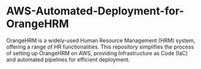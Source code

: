 # AWS-Automated-Deployment-for-OrangeHRM
OrangeHRM is a widely-used Human Resource Management (HRM) system, offering a range of HR functionalities. This repository simplifies the process of setting up OrangeHRM on AWS, providing Infrastructure as Code (IaC) and automated pipelines for efficient deployment.
